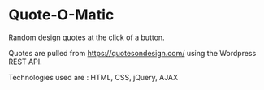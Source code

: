 # Quote-O-Matic
Random design quotes at the click of a button.

Quotes are pulled from https://quotesondesign.com/ using the Wordpress REST API.

Technologies used are : HTML, CSS, jQuery, AJAX
